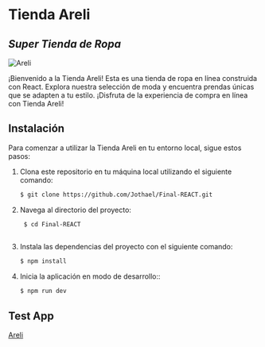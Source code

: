 # Tienda Areli
## _Super Tienda de Ropa_
![Areli](https://i.postimg.cc/vTsJkStm/logo.png)

¡Bienvenido a la Tienda Areli! Esta es una tienda de ropa en línea construida con React. Explora nuestra selección de moda y encuentra prendas únicas que se adapten a tu estilo. ¡Disfruta de la experiencia de compra en línea con Tienda Areli!

## Instalación

Para comenzar a utilizar la Tienda Areli en tu entorno local, sigue estos pasos:

1. Clona este repositorio en tu máquina local utilizando el siguiente comando:

   ```bash
   $ git clone https://github.com/Jothael/Final-REACT.git
2. Navega al directorio del proyecto:
   ```bash
    $ cd Final-REACT
    
 3. Instala las dependencias del proyecto con el siguiente comando:
    ```bash
    $ npm install
  4. Inicia la aplicación en modo de desarrollo::  
       ```bash
     $ npm run dev
## Test App

   [Areli](https://final-react-eight.vercel.app)
